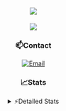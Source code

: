 <div align="center">

<h1 align="center">
  <a href="https://git.io/typing-svg">
    <img src="https://readme-typing-svg.herokuapp.com/?lines=Hello,+There!+👋;This+is+chicho.;CEO+on+Hely+Development....;&center=true&size=25">
  </a>
</h1>
  
<p align="center">
  <img src="https://lanyard.cnrad.dev/api/852683595378196480" />
</p>
  
### 📫Contact
  [![Email](https://img.shields.io/badge/Email-gastondalla@gmail.com-04619f?style=for-the-badge&logo=gmail&logoColor=white)](mailto:gastondalla@gmail.com)
</br>  

### 📈Stats
<details>
    <summary> ⚡Detailed Stats</summary>
    <br/>

<!--START_SECTION:waka-->
![Code Time](http://img.shields.io/badge/Code%20Time-111%20hrs%2038%20mins-blue)

![Profile Views](http://img.shields.io/badge/Profile%20Views-9-blue)

**🐱 My GitHub Data** 

> 📦 37.3 kB Used in GitHub's Storage 
 > 
> 🏆 6 Contributions in the Year 2023
 > 
> 🚫 Not Opted to Hire
 > 
> 📜 8 Public Repositories 
 > 
> 🔑 6 Private Repositories 
 > 
**I'm a Night 🦉** 

```text
🌞 Morning                14 commits          █░░░░░░░░░░░░░░░░░░░░░░░░   04.39 % 
🌆 Daytime                48 commits          ████░░░░░░░░░░░░░░░░░░░░░   15.05 % 
🌃 Evening                150 commits         ████████████░░░░░░░░░░░░░   47.02 % 
🌙 Night                  107 commits         ████████░░░░░░░░░░░░░░░░░   33.54 % 
```
📅 **I'm Most Productive on Tuesday** 

```text
Monday                   22 commits          ██░░░░░░░░░░░░░░░░░░░░░░░   06.90 % 
Tuesday                  66 commits          █████░░░░░░░░░░░░░░░░░░░░   20.69 % 
Wednesday                58 commits          █████░░░░░░░░░░░░░░░░░░░░   18.18 % 
Thursday                 32 commits          ███░░░░░░░░░░░░░░░░░░░░░░   10.03 % 
Friday                   43 commits          ███░░░░░░░░░░░░░░░░░░░░░░   13.48 % 
Saturday                 48 commits          ████░░░░░░░░░░░░░░░░░░░░░   15.05 % 
Sunday                   50 commits          ████░░░░░░░░░░░░░░░░░░░░░   15.67 % 
```


📊 **This Week I Spent My Time On** 

```text
🕑︎ Time Zone: America/Argentina/Buenos_Aires

💬 Programming Languages: 
Python                   3 hrs 28 mins       █████████████░░░░░░░░░░░░   51.44 % 
HTML                     3 hrs 2 mins        ███████████░░░░░░░░░░░░░░   45.21 % 
Text                     12 mins             █░░░░░░░░░░░░░░░░░░░░░░░░   02.98 % 
JSON                     1 min               ░░░░░░░░░░░░░░░░░░░░░░░░░   00.37 % 

🔥 Editors: 
VS Code                  6 hrs 44 mins       █████████████████████████   100.00 % 

🐱‍💻 Projects: 
Unknown Project          3 hrs 50 mins       ██████████████░░░░░░░░░░░   56.92 % 
Coder                    2 hrs 16 mins       ████████░░░░░░░░░░░░░░░░░   33.84 % 
pagina-1                 37 mins             ██░░░░░░░░░░░░░░░░░░░░░░░   09.24 % 

💻 Operating System: 
Windows                  6 hrs 44 mins       █████████████████████████   100.00 % 
```

**I Mostly Code in JavaScript** 

```text
JavaScript               8 repos             ████████░░░░░░░░░░░░░░░░░   33.33 % 
CSS                      3 repos             ███░░░░░░░░░░░░░░░░░░░░░░   12.50 % 
Python                   2 repos             ██░░░░░░░░░░░░░░░░░░░░░░░   08.33 % 
C#                       1 repo              █░░░░░░░░░░░░░░░░░░░░░░░░   04.17 % 
Batchfile                1 repo              █░░░░░░░░░░░░░░░░░░░░░░░░   04.17 % 
```




 Last Updated on 29/05/2023 11:10:03 UTC
<!--END_SECTION:waka-->
</details>
